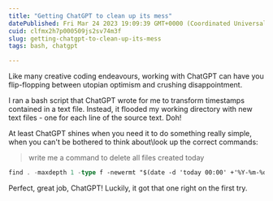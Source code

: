 ```yaml
---
title: "Getting ChatGPT to clean up its mess"
datePublished: Fri Mar 24 2023 19:09:39 GMT+0000 (Coordinated Universal Time)
cuid: clfmx2h7p000509js2sv74m3f
slug: getting-chatgpt-to-clean-up-its-mess
tags: bash, chatgpt

---
```


Like many creative coding endeavours, working with ChatGPT can have you flip-flopping between utopian optimism and crushing disappointment.

I ran a bash script that ChatGPT wrote for me to transform timestamps contained in a text file. Instead, it flooded my working directory with new text files - one for each line of the source text. Doh!

At least ChatGPT shines when you need it to do something really simple, when you can't be bothered to think about\\look up the correct commands:

> write me a command to delete all files created today

```rust
find . -maxdepth 1 -type f -newermt "$(date -d 'today 00:00' +'%Y-%m-%d %H:%M:%S')" ! -newermt "$(date -d 'today 23:59:59' +'%Y-%m-%d %H:%M:%S')" -delete
```

Perfect, great job, ChatGPT! Luckily, it got that one right on the first try.
